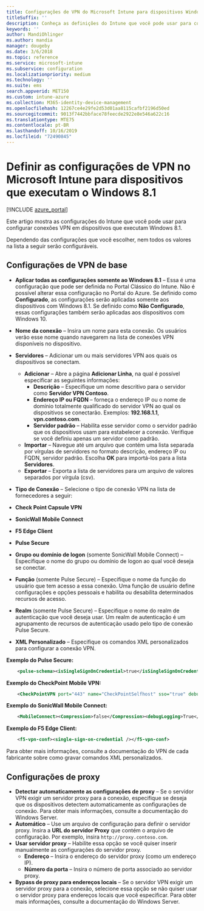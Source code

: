 ```yaml
---
title: Configurações de VPN do Microsoft Intune para dispositivos Windows 8.1
titleSuffix: ''
description: Conheça as definições do Intune que você pode usar para configurar as conexões VPN em dispositivos que executam o Windows 8.1.
keywords: ''
author: MandiOhlinger
ms.author: mandia
manager: dougeby
ms.date: 3/6/2018
ms.topic: reference
ms.service: microsoft-intune
ms.subservice: configuration
ms.localizationpriority: medium
ms.technology: ''
ms.suite: ems
search.appverid: MET150
ms.custom: intune-azure
ms.collection: M365-identity-device-management
ms.openlocfilehash: 12267ce4e29fe2d53d01aa8115cafbf2196d50ed
ms.sourcegitcommit: 9013f7442bbface78feecde2922e8e546a622c16
ms.translationtype: MTE75
ms.contentlocale: pt-BR
ms.lasthandoff: 10/16/2019
ms.locfileid: "72490845"
---
```

# <a name="configure-vpn-settings-in-microsoft-intune-for-devices-running-windows-81"></a>Definir as configurações de VPN no Microsoft Intune para dispositivos que executam o Windows 8.1

[!INCLUDE [azure_portal](../includes/azure_portal.md)]

Este artigo mostra as configurações do Intune que você pode usar para configurar conexões VPN em dispositivos que executam Windows 8.1.

Dependendo das configurações que você escolher, nem todos os valores na lista a seguir serão configuráveis.

## <a name="base-vpn-settings"></a>Configurações de VPN de base


- **Aplicar todas as configurações somente ao Windows 8.1** – Essa é uma configuração que pode ser definida no Portal Clássico do Intune. Não é possível alterar essa configuração no Portal do Azure. Se definido como **Configurado**, as configurações serão aplicadas somente aos dispositivos com Windows 8.1. Se definido como **Não Configurado**, essas configurações também serão aplicadas aos dispositivos com Windows 10.
- **Nome da conexão** – Insira um nome para esta conexão. Os usuários verão esse nome quando navegarem na lista de conexões VPN disponíveis no dispositivo.
- **Servidores** – Adicionar um ou mais servidores VPN aos quais os dispositivos se conectam.
  - **Adicionar** – Abre a página **Adicionar Linha**, na qual é possível especificar as seguintes informações:
    - **Descrição** – Especifique um nome descritivo para o servidor como **Servidor VPN Contoso**.
    - **Endereço IP ou FQDN** – forneça o endereço IP ou o nome de domínio totalmente qualificado do servidor VPN ao qual os dispositivos se conectarão. Exemplos: **192.168.1.1**, **vpn.contoso.com**.
    - **Servidor padrão** – Habilita esse servidor como o servidor padrão que os dispositivos usam para estabelecer a conexão. Verifique se você definiu apenas um servidor como padrão.
  - **Importar** – Navegue até um arquivo que contém uma lista separada por vírgulas de servidores no formato descrição, endereço IP ou FQDN, servidor padrão. Escolha **OK** para importá-los para a lista **Servidores**.
  - **Exportar** – Exporta a lista de servidores para um arquivo de valores separados por vírgula (csv).

- **Tipo de Conexão** – Selecione o tipo de conexão VPN na lista de fornecedores a seguir:
- **Check Point Capsule VPN**
- **SonicWall Mobile Connect**
- **F5 Edge Client**
- **Pulse Secure**

<!--- **Fingerprint** (Check Point Capsule VPN only) - Specify a string (for example, "Contoso Fingerprint Code") that will be used to verify that the VPN server can be trusted. A fingerprint can be sent to the client so it knows to trust any server that presents the same fingerprint when connecting. If the device doesn’t already have the fingerprint, it will prompt the user to trust the VPN server that they are connecting to while showing the fingerprint. (The user manually verifies the fingerprint and chooses **trust** to connect.) --->

- **Grupo ou domínio de logon** (somente SonicWall Mobile Connect) – Especifique o nome do grupo ou domínio de logon ao qual você deseja se conectar.

- **Função** (somente Pulse Secure) – Especifique o nome da função do usuário que tem acesso a essa conexão. Uma função de usuário define configurações e opções pessoais e habilita ou desabilita determinados recursos de acesso.

- **Realm** (somente Pulse Secure) – Especifique o nome do realm de autenticação que você deseja usar. Um realm de autenticação é um agrupamento de recursos de autenticação usado pelo tipo de conexão Pulse Secure.


- **XML Personalizado** – Especifique os comandos XML personalizados para configurar a conexão VPN.

**Exemplo do Pulse Secure:**

```xml
    <pulse-schema><isSingleSignOnCredential>true</isSingleSignOnCredential></pulse-schema>
```

**Exemplo do CheckPoint Mobile VPN:**

```xml
    <CheckPointVPN port="443" name="CheckPointSelfhost" sso="true" debug="3" />
```

**Exemplo do SonicWall Mobile Connect:**

```xml
    <MobileConnect><Compression>false</Compression><debugLogging>True</debugLogging><packetCapture>False</packetCapture></MobileConnect>
```

**Exemplo do F5 Edge Client:**

```xml
    <f5-vpn-conf><single-sign-on-credential /></f5-vpn-conf>
```

Para obter mais informações, consulte a documentação do VPN de cada fabricante sobre como gravar comandos XML personalizados.


## <a name="proxy-settings"></a>Configurações de proxy

- **Detectar automaticamente as configurações de proxy** – Se o servidor VPN exigir um servidor proxy para a conexão, especifique se deseja que os dispositivos detectem automaticamente as configurações de conexão. Para obter mais informações, consulte a documentação do Windows Server.
- **Automático** – Use um arquivo de configuração para definir o servidor proxy. Insira a **URL do servidor Proxy** que contém o arquivo de configuração. Por exemplo, insira `http://proxy.contoso.com`.
- **Usar servidor proxy** – Habilite essa opção se você quiser inserir manualmente as configurações do servidor proxy.
  - **Endereço** – Insira o endereço do servidor proxy (como um endereço IP).
  - **Número da porta** – Insira o número de porta associado ao servidor proxy.
- **Bypass de proxy para endereços locais** – Se o servidor VPN exigir um servidor proxy para a conexão, selecione essa opção se não quiser usar o servidor proxy para endereços locais que você especificar. Para obter mais informações, consulte a documentação do Windows Server.
